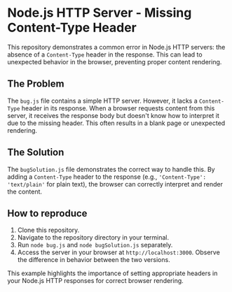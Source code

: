 # Node.js HTTP Server - Missing Content-Type Header

This repository demonstrates a common error in Node.js HTTP servers: the absence of a `Content-Type` header in the response.  This can lead to unexpected behavior in the browser, preventing proper content rendering.

## The Problem

The `bug.js` file contains a simple HTTP server.  However, it lacks a `Content-Type` header in its response.  When a browser requests content from this server, it receives the response body but doesn't know how to interpret it due to the missing header. This often results in a blank page or unexpected rendering.

## The Solution

The `bugSolution.js` file demonstrates the correct way to handle this. By adding a `Content-Type` header to the response (e.g., `'Content-Type': 'text/plain'` for plain text), the browser can correctly interpret and render the content.

## How to reproduce

1. Clone this repository.
2. Navigate to the repository directory in your terminal.
3. Run `node bug.js` and `node bugSolution.js` separately.
4. Access the server in your browser at `http://localhost:3000`.  Observe the difference in behavior between the two versions.

This example highlights the importance of setting appropriate headers in your Node.js HTTP responses for correct browser rendering.